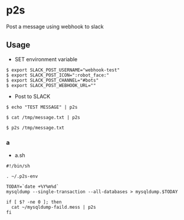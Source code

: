 # p2s
Post a message using webhook to slack 

## Usage

- SET environment variable

```
$ export SLACK_POST_USERNAME="webhook-test"
$ export SLACK_POST_ICON=":robot_face:"
$ export SLACK_POST_CHANNEL="#bots"
$ export SLACK_POST_WEBHOOK_URL=""
```

- Post to SLACK

```
$ echo "TEST MESSAGE" | p2s 

$ cat /tmp/message.txt | p2s 

$ p2s /tmp/message.txt
```

### a

- a.sh

```
#!/bin/sh

. ~/.p2s-env

TODAY=`date +%Y%m%d`
mysqldump --single-transaction --all-databases > mysqldump.$TODAY

if [ $? -ne 0 ]; then
  cat ~/mysqldump-faild.mess | p2s
fi
```
